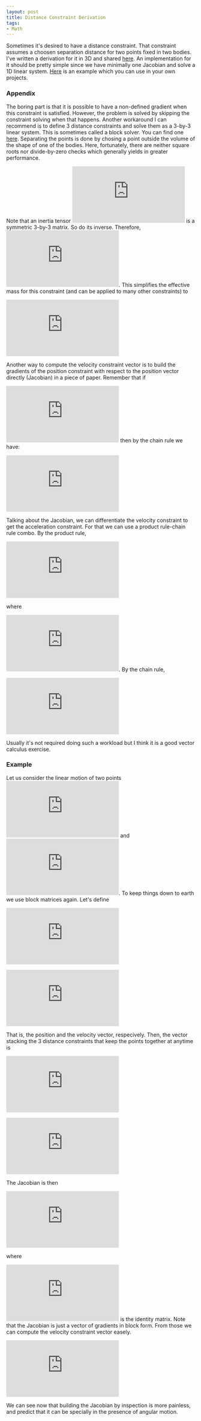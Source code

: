 ```yaml
---
layout: post
title: Distance Constraint Derivation
tags:
- Math
---
```


Sometimes it's desired to have a distance constraint. That constraint assumes a choosen separation distance for two points fixed in two bodies. I've written a derivation for it in 3D and shared
[here](/assets/distance_constraint.pdf). An implementation for it should be pretty simple since we have minimally one Jacobian and solve a 1D linear system. [Here](/assets/distance_joint.zip) is an example which you can use in your own projects.

### Appendix

The boring part is that it is possible to have a non-defined gradient when this constraint is satisfied. However, the problem is solved by skipping the constraint solving when that happens. Another workaround I can recommend is to define 3 distance constraints and solve them as a 3-by-3 linear system. This is sometimes called a 
block solver. You can find one [here](https://github.com/irlanrobson/bounce_lite/blob/master/Src/Dynamics/Joints/b3SphericalJoint.cpp). Separating the points is done by chosing a point outside the volume of the shape of one of the bodies. Here, fortunately, there are neither square roots nor divide-by-zero checks which generally yields in greater performance.

Note that an inertia tensor 
![I](https://latex.codecogs.com/gif.latex?I) is a symmetric 3-by-3 matrix. So do its inverse. Therefore, 
![I = I^T](https://latex.codecogs.com/gif.latex?I%20%3D%20I%5ET). This simplifies the effective mass for this constraint (and can be applied to many other constraints) to

![JM^{-1}J^T = m_1 + m_2 + (I^{-1}_1 A_1)^T A_1 + (I^{-1}_2 A_2)^T A_2](https://latex.codecogs.com/gif.latex?JM%5E%7B-1%7DJ%5ET%20%3D%20m_1%20&plus;%20m_2%20&plus;%20%28I%5E%7B-1%7D_1%20A_1%29%5ET%20A_1%20&plus;%20%28I%5E%7B-1%7D_2%20A_2%29%5ET%20A_2)

Another way to compute the velocity constraint vector is to build the gradients of the position constraint with respect to the position vector directly (Jacobian) in a piece of paper. Remember that if 

![C(x(t)))](https://latex.codecogs.com/gif.latex?C%28x%28t%29%29%29) then by the chain rule we have:

![frac{ partial C } { partial t } = frac{ partial C } { partial x } frac{ partial x } { partial t } = Jv](https://latex.codecogs.com/gif.latex?%5Cfrac%7B%20%5Cpartial%20C%20%7D%20%7B%20%5Cpartial%20t%20%7D%20%3D%20%5Cfrac%7B%20%5Cpartial%20C%20%7D%20%7B%20%5Cpartial%20x%20%7D%20%5Cfrac%7B%20%5Cpartial%20x%20%7D%20%7B%20%5Cpartial%20t%20%7D%20%3D%20Jv)

Talking about the Jacobian, we can differentiate the velocity constraint to get the acceleration constraint. For that we can use a product rule-chain rule combo. By the product rule,


![frac{d}{dt} (frac{partial C}{partial x}frac{partial x}{partial t}) = frac{d}{dt}(frac{partial C}{partial x}) frac{dx}{dt} + frac{partial C}{partial x} frac{d}{dt}(frac{dx}{dt}) = frac{d}{dt}(J) v + J a](https://latex.codecogs.com/gif.latex?%5Cfrac%7Bd%7D%7Bdt%7D%20%28%5Cfrac%7B%5Cpartial%20C%7D%7B%5Cpartial%20x%7D%5Cfrac%7B%5Cpartial%20x%7D%7B%5Cpartial%20t%7D%29%20%3D%20%5Cfrac%7Bd%7D%7Bdt%7D%28%5Cfrac%7B%5Cpartial%20C%7D%7B%5Cpartial%20x%7D%29%20%5Cfrac%7Bdx%7D%7Bdt%7D%20&plus;%20%5Cfrac%7B%5Cpartial%20C%7D%7B%5Cpartial%20x%7D%20%5Cfrac%7Bd%7D%7Bdt%7D%28%5Cfrac%7Bdx%7D%7Bdt%7D%29%20%3D%20%5Cfrac%7Bd%7D%7Bdt%7D%28J%29%20v%20&plus;%20J%20a)

where

![a = frac{dv}{dt}](https://latex.codecogs.com/gif.latex?a%20%3D%20%5Cfrac%7Bdv%7D%7Bdt%7D). By the chain rule,

![frac{d}{dt}(frac{partial C}{partial x}) = frac{partial }{partial x}(frac{partial C}{partial x})frac{dx}{dt} = frac{partial }{partial x}(J)v](https://latex.codecogs.com/gif.latex?%5Cfrac%7Bd%7D%7Bdt%7D%28%5Cfrac%7B%5Cpartial%20C%7D%7B%5Cpartial%20x%7D%29%20%3D%20%5Cfrac%7B%5Cpartial%20%7D%7B%5Cpartial%20x%7D%28%5Cfrac%7B%5Cpartial%20C%7D%7B%5Cpartial%20x%7D%29%5Cfrac%7Bdx%7D%7Bdt%7D%20%3D%20%5Cfrac%7B%5Cpartial%20%7D%7B%5Cpartial%20x%7D%28J%29v)

Usually it's not required doing such a workload but I think it is a good vector calculus exercise.

### Example

Let us consider the linear motion of two points 
![x_1](https://latex.codecogs.com/gif.latex?x_1) and 
![x_2](https://latex.codecogs.com/gif.latex?x_2). To keep things down to earth we use block matrices again. Let's define

![x in mathbb { R }^ { 6 times 1 } = begin{bmatrix} x_1 &x_2 end{bmatrix}^T](https://latex.codecogs.com/gif.latex?x%20%5Cin%20%5Cmathbb%20%7B%20R%20%7D%5E%20%7B%206%20%5Ctimes%201%20%7D%20%3D%20%5Cbegin%7Bbmatrix%7D%20x_1%20%26x_2%20%5Cend%7Bbmatrix%7D%5ET)


![v in mathbb { R }^ { 6 times 1 } = begin{bmatrix} v_1 &v_2 end{bmatrix}^T](https://latex.codecogs.com/gif.latex?v%20%5Cin%20%5Cmathbb%20%7B%20R%20%7D%5E%20%7B%206%20%5Ctimes%201%20%7D%20%3D%20%5Cbegin%7Bbmatrix%7D%20v_1%20%26v_2%20%5Cend%7Bbmatrix%7D%5ET)

That is, the position and the velocity vector, respecively. Then, the vector stacking the 3 distance constraints that keep the points together at anytime is


![C(x) : mathbb { R }^ { 6 times 1 } rightarrow mathbb { R }^ { 3 times 1 }](https://latex.codecogs.com/gif.latex?C%28x%29%20%3A%20%5Cmathbb%20%7B%20R%20%7D%5E%20%7B%206%20%5Ctimes%201%20%7D%20%5Crightarrow%20%5Cmathbb%20%7B%20R%20%7D%5E%20%7B%203%20%5Ctimes%201%20%7D)


![C(x) = x_2 - x_1](https://latex.codecogs.com/gif.latex?C%28x%29%20%3D%20x_2%20-%20x_1)

The Jacobian is then

![frac{ partial C } { partial x } in mathbb { R }^ { 3 times 6 } = begin{bmatrix} frac{ partial C_1 } { partial x_1 } &frac{ partial C_1 } { partial x_2 } end{bmatrix}^T = begin{bmatrix} -I &I end{bmatrix}](https://latex.codecogs.com/gif.latex?%5Cfrac%7B%20%5Cpartial%20C%20%7D%20%7B%20%5Cpartial%20x%20%7D%20%5Cin%20%5Cmathbb%20%7B%20R%20%7D%5E%20%7B%203%20%5Ctimes%206%20%7D%20%3D%20%5Cbegin%7Bbmatrix%7D%20%5Cfrac%7B%20%5Cpartial%20C_1%20%7D%20%7B%20%5Cpartial%20x_1%20%7D%20%26%5Cfrac%7B%20%5Cpartial%20C_1%20%7D%20%7B%20%5Cpartial%20x_2%20%7D%20%5Cend%7Bbmatrix%7D%5ET%20%3D%20%5Cbegin%7Bbmatrix%7D%20-I%20%26I%20%5Cend%7Bbmatrix%7D)

where 

![I](https://latex.codecogs.com/gif.latex?I) is the identity matrix. Note that the Jacobian is just a vector of gradients in block form. From those we can compute the velocity constraint vector easely.

![frac{ partial C } { partial t } = begin{bmatrix} -I &I end{bmatrix} v = -v_1 + v_2 = v_2 - v_1](https://latex.codecogs.com/gif.latex?%5Cfrac%7B%20%5Cpartial%20C%20%7D%20%7B%20%5Cpartial%20t%20%7D%20%3D%20%5Cbegin%7Bbmatrix%7D%20-I%20%26I%20%5Cend%7Bbmatrix%7D%20v%20%3D%20-v_1%20&plus;%20v_2%20%3D%20v_2%20-%20v_1)

We can see now that building the Jacobian by inspection is more painless, and predict that it can be specially in the presence of angular motion.